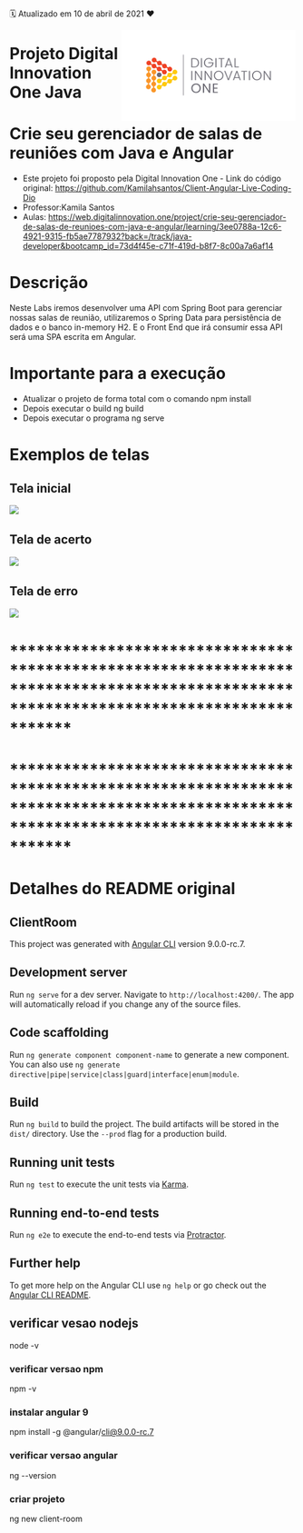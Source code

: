 :spiral_calendar: Atualizado em 10 de abril de 2021 :heart:

<img align="right" alt="GIF" height="160px" src="https://github.com/rdeconti/rdeconti-resources/blob/main/Digital%20Innovation%20One%20-%20Logotipo.png" />

# Projeto Digital Innovation One Java

# Crie seu gerenciador de salas de reuniões com Java e Angular

- Este projeto foi proposto pela Digital Innovation One - Link do código original: https://github.com/Kamilahsantos/Client-Angular-Live-Coding-Dio
- Professor:Kamila Santos
- Aulas: https://web.digitalinnovation.one/project/crie-seu-gerenciador-de-salas-de-reunioes-com-java-e-angular/learning/3ee0788a-12c6-4921-9315-fb5ae7787932?back=/track/java-developer&bootcamp_id=73d4f45e-c71f-419d-b8f7-8c00a7a6af14

# Descrição

Neste Labs iremos desenvolver uma API com Spring Boot para gerenciar nossas salas de reunião, utilizaremos o Spring Data para persistência de dados e o banco in-memory H2. E o Front End que irá consumir essa API será uma SPA escrita em Angular.

# Importante para a execução
- Atualizar o projeto de forma total com o comando npm install
- Depois executar o build ng build
- Depois executar o programa ng serve

# Exemplos de telas

## Tela inicial

<img src="https://github.com/rdeconti/Projeto-DIO-Java-Gerenciador-De-Pessoas
/blob/main/Test-screens/Tela%20inicial.jpg" />

## Tela de acerto

<img src="https://github.com/rdeconti/Projeto-DIO-Java-Gerenciador-De-Pessoas
/blob/main/Test-screens/Tela%20acertou.jpg" />

## Tela de erro

<img src="https://github.com/rdeconti/Projeto-DIO-Java-Gerenciador-De-Pessoas
/blob/main/Test-screens/Tela%20errou.jpg" />

# ***************************************************************************************************************************************
# ***************************************************************************************************************************************
# Detalhes do README original
## ClientRoom
This project was generated with [Angular CLI](https://github.com/angular/angular-cli) version 9.0.0-rc.7.

## Development server
Run `ng serve` for a dev server. Navigate to `http://localhost:4200/`. The app will automatically reload if you change any of the source files.

## Code scaffolding
Run `ng generate component component-name` to generate a new component. You can also use `ng generate directive|pipe|service|class|guard|interface|enum|module`.

## Build
Run `ng build` to build the project. The build artifacts will be stored in the `dist/` directory. Use the `--prod` flag for a production build.

## Running unit tests
Run `ng test` to execute the unit tests via [Karma](https://karma-runner.github.io).

## Running end-to-end tests
Run `ng e2e` to execute the end-to-end tests via [Protractor](http://www.protractortest.org/).

## Further help
To get more help on the Angular CLI use `ng help` or go check out the [Angular CLI README](https://github.com/angular/angular-cli/blob/master/README.md).

## verificar vesao nodejs
node -v

### verificar versao npm
npm -v

### instalar angular 9
npm install -g @angular/cli@9.0.0-rc.7

### verificar versao angular
ng --version

### criar projeto
ng new client-room
